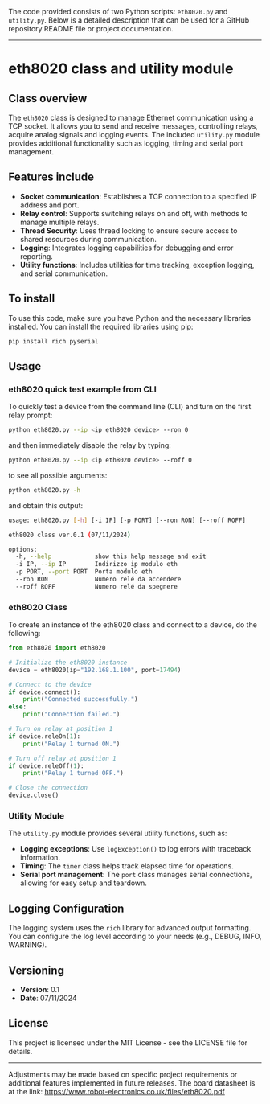 The code provided consists of two Python scripts: `eth8020.py` and `utility.py`. Below is a detailed description that can be used for a GitHub repository README file or project documentation.

---

# eth8020 class and utility module

## Class overview

The `eth8020` class is designed to manage Ethernet communication using a TCP socket. It allows you to send and receive messages, controlling relays, acquire analog signals and logging events. The included `utility.py` module provides additional functionality such as logging, timing and serial port management.

## Features include

- **Socket communication**: Establishes a TCP connection to a specified IP address and port.
- **Relay control**: Supports switching relays on and off, with methods to manage multiple relays.
- **Thread Security**: Uses thread locking to ensure secure access to shared resources during communication.
- **Logging**: Integrates logging capabilities for debugging and error reporting.
- **Utility functions**: Includes utilities for time tracking, exception logging, and serial communication.

## To install

To use this code, make sure you have Python and the necessary libraries installed. You can install the required libraries using pip:

```bash
pip install rich pyserial
```

## Usage

### eth8020 quick test example from CLI

To quickly test a device from the command line (CLI) and turn on the first relay prompt:

```bash
python eth8020.py --ip <ip eth8020 device> --ron 0
```

and then immediately disable the relay by typing:

```bash
python eth8020.py --ip <ip eth8020 device> --roff 0
```

to see all possible arguments:

```bash
python eth8020.py -h
```

and obtain this output:
```bash
usage: eth8020.py [-h] [-i IP] [-p PORT] [--ron RON] [--roff ROFF]

eth8020 class ver.0.1 (07/11/2024)

options:
  -h, --help            show this help message and exit
  -i IP, --ip IP        Indirizzo ip modulo eth
  -p PORT, --port PORT  Porta modulo eth
  --ron RON             Numero relé da accendere
  --roff ROFF           Numero relé da spegnere
```



### eth8020 Class

To create an instance of the eth8020 class and connect to a device, do the following:

```python
from eth8020 import eth8020

# Initialize the eth8020 instance
device = eth8020(ip="192.168.1.100", port=17494)

# Connect to the device
if device.connect():
    print("Connected successfully.")
else:
    print("Connection failed.")

# Turn on relay at position 1
if device.releOn(1):
    print("Relay 1 turned ON.")

# Turn off relay at position 1
if device.releOff(1):
    print("Relay 1 turned OFF.")

# Close the connection
device.close()
```

### Utility Module

The `utility.py` module provides several utility functions, such as:

- **Logging exceptions**: Use `logException()` to log errors with traceback information.
- **Timing**: The `timer` class helps track elapsed time for operations.
- **Serial port management**: The `port` class manages serial connections, allowing for easy setup and teardown.

## Logging Configuration

The logging system uses the `rich` library for advanced output formatting. You can configure the log level according to your needs (e.g., DEBUG, INFO, WARNING).

## Versioning

- **Version**: 0.1
- **Date**: 07/11/2024

## License

This project is licensed under the MIT License - see the LICENSE file for details.

---

Adjustments may be made based on specific project requirements or additional features implemented in future releases.
The board datasheet is at the link: https://www.robot-electronics.co.uk/files/eth8020.pdf
